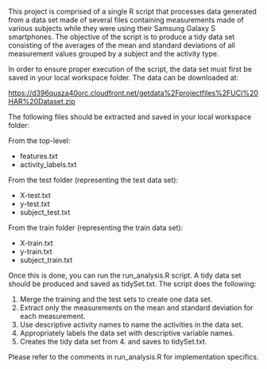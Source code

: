 This project is comprised of a single R script that processes data generated from a data set made of several files containing measurements made of various subjects while they were using their Samsung Galaxy S smartphones. The objective of the script is to produce a tidy data set consisting of the averages of the mean and standard deviations of all measurement values grouped by a subject and the activity type.

In order to ensure proper execution of the script, the data set must first be saved in your local workspace folder. The data can be downloaded at:

https://d396qusza40orc.cloudfront.net/getdata%2Fprojectfiles%2FUCI%20HAR%20Dataset.zip

The following files should be extracted and saved in your local workspace folder:

From the top-level:
- features.txt
- activity_labels.txt

From the test folder (representing the test data set):
- X-test.txt
- y-test.txt
- subject_test.txt

From the train folder (representing the train data set):
- X-train.txt
- y-train.txt
- subject_train.txt

Once this is done, you can run the run_analysis.R script. A tidy data set should be produced and saved as tidySet.txt. The script does the following:

1.	Merge the training and the test sets to create one data set.
2.	Extract only the measurements on the mean and standard deviation for each measurement.
3.	Use descriptive activity names to name the activities in the data set.
4.	Appropriately labels the data set with descriptive variable names.
5.	Creates the tidy data set from 4. and saves to tidySet.txt.

Please refer to the comments in run_analysis.R for implementation specifics.